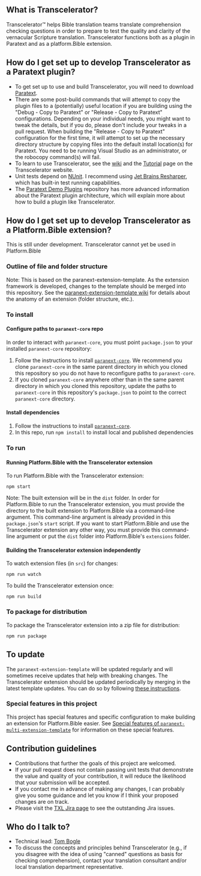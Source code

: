 ## What is Transcelerator?

Transcelerator™ helps Bible translation teams translate comprehension checking questions in order to prepare to test the quality and clarity of the vernacular Scripture translation. Transcelerator functions both as a plugin in Paratext and as a platform.Bible extension.

## How do I get set up to develop Transcelerator as a Paratext plugin?

* To get set up to use and build Transcelerator, you will need to download [Paratext](https://paratext.org/).
* There are some post-build commands that will attempt to copy the plugin files to a (potentially) useful location if you are building using the "Debug - Copy to Paratext" or "Release - Copy to Paratext" configurations. Depending on your individual needs, you might want to tweak the details, but if you do, please don't include your tweaks in a pull request. When building the "Release - Copy to Paratext" configuration for the first time, it will attempt to set up the necessary directory structure by copying files into the default install location(s) for Paratext. You need to be running Visual Studio as an administrator, or the robocopy command(s) will fail.
* To learn to use Transcelerator, see the [wiki](https://github.com/sillsdev/Transcelerator/wiki) and the [Tutorial](https://software.sil.org/transcelerator/features/tutorial/) page on the Transcelerator website.
* Unit tests depend on [NUnit](https://nunit.org/). I recommend using [Jet Brains Resharper](https://www.jetbrains.com/resharper/), which has built-in test running capabilities.
* The [Paratext Demo Plugins](https://github.com/ubsicap/paratext_demo_plugins) repository has more advanced information about the Paratext plugin architecture, which will explain more about how to build a plugin like Transcelerator.

## How do I get set up to develop Transcelerator as a Platform.Bible extension?

This is still under development. Transcelerator cannot yet be used in Platform.Bible

### Outline of file and folder structure

Note: This is based on the paranext-extension-template. As the extension framework is developed, changes to the template should be merged into this repository. See the [paranext-extension-template wiki](https://github.com/paranext/paranext-extension-template/wiki/Extension-Anatomy) for details about the anatomy of an extension (folder structure, etc.).

### To install

#### Configure paths to `paranext-core` repo

In order to interact with `paranext-core`, you must point `package.json` to your installed `paranext-core` repository:

1. Follow the instructions to install [`paranext-core`](https://github.com/paranext/paranext-core#developer-install). We recommend you clone `paranext-core` in the same parent directory in which you cloned this repository so you do not have to reconfigure paths to `paranext-core`.
2. If you cloned `paranext-core` anywhere other than in the same parent directory in which you cloned this repository, update the paths to `paranext-core` in this repository's `package.json` to point to the correct `paranext-core` directory.

#### Install dependencies

1. Follow the instructions to install [`paranext-core`](https://github.com/paranext/paranext-core#developer-install).
2. In this repo, run `npm install` to install local and published dependencies

### To run

#### Running Platform.Bible with the Transcelerator extension

To run Platform.Bible with the Transcelerator extension:

`npm start`

Note: The built extension will be in the `dist` folder. In order for Platform.Bible to run the Transcelerator extension, you must provide the directory to the built extension to Platform.Bible via a command-line argument. This command-line argument is already provided in this `package.json`'s `start` script. If you want to start Platform.Bible and use the Transcelerator extension any other way, you must provide this command-line argument or put the `dist` folder into Platform.Bible's `extensions` folder.

#### Building the Transcelerator extension independently

To watch extension files (in `src`) for changes:

`npm run watch`

To build the Transcelerator extension once:

`npm run build`

### To package for distribution

To package the Transcelerator extension into a zip file for distribution:

`npm run package`

## To update

The `paranext-extension-template` will be updated regularly and will sometimes receive updates that help with breaking changes. The Transcelerator extension should be updated periodically by merging in the latest template updates. You can do so by following [these instructions](https://github.com/paranext/paranext-extension-template/wiki/Merging-Template-Changes-into-Your-Extension).

### Special features in this project

This project has special features and specific configuration to make building an extension for Platform.Bible easier. See [Special features of `paranext-multi-extension-template`](https://github.com/paranext/paranext-multi-extension-template#special-features-of-the-template) for information on these special features.

## Contribution guidelines

* Contributions that further the goals of this project are welcomed.
* If your pull request does not contain passing unit tests that demonstrate the value and quality of your contribution, it will reduce the likelihood that your submission will be accepted.
* If you contact me in advance of making any changes, I can probably give you some guidance and let you know if I think your proposed changes are on track.
* Please visit the [TXL Jira page](https://jira.sil.org/secure/Dashboard.jspa?selectPageId=10760) to see the outstanding Jira issues.

## Who do I talk to?

* Technical lead: [Tom Bogle](mailto:Transcelerator_feedback@sil.org)
* To discuss the concepts and principles behind Transcelerator (e.g., if you disagree with the idea of using "canned" questions as basis for checking comprehension), contact your translation consultant and/or local translation department representative.

